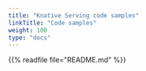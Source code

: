 ```yaml
---
title: "Knative Serving code samples"
linkTitle: "Code samples"
weight: 100
type: "docs"
---
```


{{% readfile file="README.md" %}}
